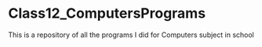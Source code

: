 # Class12_ComputersPrograms
 This is a repository of all the programs I did for Computers subject in school
